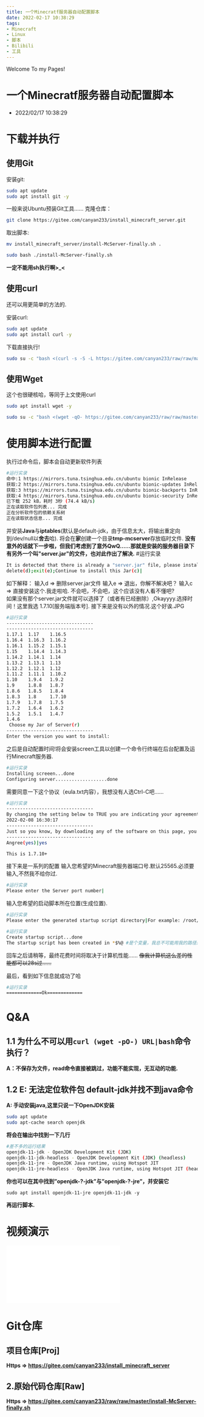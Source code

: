 ```yaml
---
title: 一个Minecratf服务器自动配置脚本
date: 2022-02-17 10:38:29
tags: 
- Minecraft
- Linux
- 脚本
- Bilibili
- 工具
---
```


Welcome To my Pages!

# 一个Minecratf服务器自动配置脚本

- 2022/02/17 10:38:29

# 下载并执行

## 使用Git

安装git:

```bash
sudo apt update
sudo apt install git -y
```
一般来说Ubuntu预装Git工具……
克隆仓库：

```bash
git clone https://gitee.com/canyan233/install_minecraft_server.git
```
取出脚本:

```bash
mv install_minecraft_server/install-McServer-finally.sh .
```

```bash
sudo bash ./install-McServer-finally.sh
```

**一定不能用sh执行啊>_<**

## 使用curl

还可以用更简单的方法的.

安装curl:

```bash
sudo apt update
sudo apt install curl -y
```
下载直接执行!

```bash
sudo su -c "bash <(curl -s -S -L https://gitee.com/canyan233/raw/raw/master/install-McServer-finally.sh)"
```

## 使用Wget

这个也很硬核哈，等同于上文使用curl

```bash
sudo apt install wget -y
```

```bash
sudo su -c "bash <(wget -qO- https://gitee.com/canyan233/raw/raw/master/install-McServer-finally.sh)"
```

# 使用脚本进行配置

执行过命令后，脚本会自动更新软件列表

```bash
#运行实录
命中:1 https://mirrors.tuna.tsinghua.edu.cn/ubuntu bionic InRelease
获取:2 https://mirrors.tuna.tsinghua.edu.cn/ubuntu bionic-updates InRelease [88.7 kB]
获取:3 https://mirrors.tuna.tsinghua.edu.cn/ubuntu bionic-backports InRelease [74.6 kB]
获取:4 https://mirrors.tuna.tsinghua.edu.cn/ubuntu bionic-security InRelease [88.7 kB]
已下载 252 kB，耗时 3秒 (74.4 kB/s)              
正在读取软件包列表... 完成
正在分析软件包的依赖关系树       
正在读取状态信息... 完成
```

并安装**Java**与**iptables**(默认是default-jdk，由于信息太大，将输出重定向到/dev/null以**舍去**哈).
将会在**家**创建一个目录**tmp-mcserver**存放临时文件.
**没有意外的话就下一步啦，但我们考虑到了意外QwQ……那就是安装的服务器目录下有另外一个叫"server.jar"的文件，也对此作出了解决.**
#运行实录

```bash
It is detected that there is already a "server.jar" file, please install it in another directory
delete(d);exit(e);Continue to install this Jar(c)|
```

如下解释：
输入d => 删除server.jar文件
输入e => 退出，你解不解决吧？
输入c => 直接安装这个.我走啦哈.
不会吧，不会吧，这个应该没有人看不懂吧?
<br>
如果没有那个server.jar文件就可以选择了（或者有已经删除）,Okayyyy.选择时间！这里我选 1.7.10[服务端版本号].
接下来是没有以外的情况.这个好诶.JPG

```bash
#运行实录
--------------------------------
--------------------------------
1.17.1  1.17    1.16.5
1.16.4  1.16.3  1.16.2
1.16.1  1.15.2  1.15.1
1.15    1.14.4  1.14.3
1.14.2  1.14.1  1.14
1.13.2  1.13.1  1.13
1.12.2  1.12.1  1.12
1.11.2  1.11.1  1.10.2
1.10    1.9.4   1.9.2
1.9     1.8.8   1.8.7
1.8.6   1.8.5   1.8.4
1.8.3   1.8     1.7.10
1.7.9   1.7.8   1.7.5
1.7.2   1.6.4   1.6.2
1.5.2   1.5.1   1.4.7
1.4.6
 Choose my Jar of Server(r)
--------------------------------
Enter the version you want to install:
```

之后是自动配置时间!将会安装screen工具以创建一个命令行终端在后台配置及运行Minecraft服务器.

```bash
#运行实录
Installing screeen...done
Configuring server...................done
```

需要同意一下这个协议（eula.txt内容），我想没有人选Ctrl-C吧……

```bash
#运行实录
--------------------------------
By changing the setting below to TRUE you are indicating your agreement to our EULA (https://account.mojang.com/documents/minecraft_eula).
2022-02-08 16:30:17
--------------------------------
Just so you know, by downloading any of the software on this page, you agree to theMinecraft End User License AgreementandPrivacy Policy.
--------------------------------
Angree(yes)|yes
```
```bash
This is 1.7.10+
```

接下来是一系列的配置
输入您希望的Minecraft服务器端口号.默认25565.必须要输入,不然我不给你过.

```bash
#运行实录
Please enter the Server port number|
```
输入您希望的启动脚本所在位置(生成位置).
```bash
#运行实录
Please enter the generated startup script directory|For example: /root/ |
```
```bash
#运行实录
Create startup script...done
The startup script has been created in *$%@ #是个变量，我总不可能用我的路径来迷惑你们吧？
```

回车之后请稍等，最终花费时间将取决于计算机性能…… <strike> 像我计算机这么差的性能都可以28s过……</strike>

最后，看到如下信息就成功了哈

```bash
#运行实录
=============Ok=============
```

# Q&A

## 1.1 为什么不可以用`curl (wget -pO-) URL|bash`命令执行？

**A：不保存为文件，read命令直接被跳过，功能不能实现，无互动的功能.**

## 1.2 E: 无法定位软件包 default-jdk并找不到java命令

**A: 手动安装java,这里只说一下OpenJDK安装**

```bash
sudo apt update
sudo apt-cache search openjdk
```

**将会在输出中找到一下几行**

```bash
#差不多的运行结果
openjdk-11-jdk - OpenJDK Development Kit (JDK)
openjdk-11-jdk-headless - OpenJDK Development Kit (JDK) (headless)
openjdk-11-jre - OpenJDK Java runtime, using Hotspot JIT
openjdk-11-jre-headless - OpenJDK Java runtime, using Hotspot JIT (headless)
```

**你也可以在其中找到”openjdk-?-jdk”与”openjdk-?-jre”，并安装它**

`sudo apt install openjdk-11-jre openjdk-11-jdk -y`

**再运行脚本.**

# 视频演示

<iframe src="//player.bilibili.com/player.html?aid=759870508&bvid=BV1h64y1q7cH&cid=388857105&page=1" scrolling="no" border="0" frameborder="no" framespacing="0" allowfullscreen="true"> </iframe>

# Git仓库

## 项目仓库[Proj]

**Https => https://gitee.com/canyan233/install_minecraft_server**

## 2.原始代码仓库[Raw]

**Https => https://gitee.com/canyan233/raw/raw/master/install-McServer-finally.sh**

